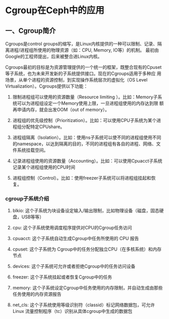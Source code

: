 # Cgroup在Ceph中的应用

## 一、Cgroup简介

Cgroups是control groups的缩写，是Linux内核提供的一种可以限制、记录、隔离进程/进程组所使用的物理资源（如：CPU, Memory, IO等）的机制。
最初由Google的工程师提出，后来被整合进Linux内核。

Cgroups最初的目标是为资源管理提供的一个统一的框架，既整合现有的Cpuset等子系统，也为未来开发新的子系统提供接口。现在的Cgroups适用于多种应
用场景，从单个进程的资源控制，到实现操作系统层次的虚拟化（OS Level Virtualization）。Cgroups提供以下功能：

1. 限制进程组可以使用的资源数量（Resource limiting ）。比如：Memory子系统可以为进程组设定一个Memory使用上限，一旦进程组使用的内存达到限
额再申请内存，就会出发OOM（out of  memory）。

2. 进程组的优先级控制（Prioritization）。比如：可以使用CPU子系统为某个进程组分配特定CPUshare。

3. 进程组隔离（Isolation）。比如：使用ns子系统可以使不同的进程组使用不同的namespace，以达到隔离的目的，不同的进程组有各自的进程、网络、文件系统挂载空间。

4. 记录进程组使用的资源数量（Accounting）。比如：可以使用Cpuacct子系统记录某个进程组使用的CPU时间

5. 进程组控制（Control）。比如：使用freezer子系统可以将进程组挂起和恢复。

### cgroup子系统介绍

1. blkio: 这个子系统为块设备设定输入/输出限制，比如物理设备（磁盘，固态硬盘，USB等等）

2. cpu: 这个子系统使用调度程序提供对CPU的Cgroup任务访问

3. cpuacct: 这个子系统自动生成Cgroup中任务所使用的 CPU 报告

4. cpuset: 这个子系统为 Cgroup中的任务分配独立CPU（在多核系统）和内存节点

5. devices: 这个子系统可允许或者拒绝Cgroup中的任务访问设备

6. freezer: 这个子系统挂起或者恢复Cgroup中的任务

7. memory: 这个子系统设定Cgroup中任务使用的内存限制，并自动生成由那些任务使用的内存资源报告

8. net_cls: 这个子系统使用等级识别符（classid）标记网络数据包，可允许Linux 流量控制程序（tc）识别从具体cgroup中生成的数据包

